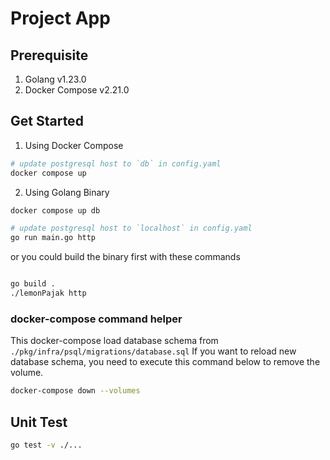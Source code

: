 # Project App

## Prerequisite

1. Golang  v1.23.0
2. Docker Compose v2.21.0

## Get Started

1. Using Docker Compose

```bash
# update postgresql host to `db` in config.yaml
docker compose up
```

2. Using Golang Binary

```bash
docker compose up db

# update postgresql host to `localhost` in config.yaml 
go run main.go http
```

or you could build the binary first with these commands

```bash

go build .
./lemonPajak http
```

### docker-compose command helper

This docker-compose load database schema from `./pkg/infra/psql/migrations/database.sql` 
If you want to reload new database schema, you need to execute this command below 
to remove the volume.
```bash      
docker-compose down --volumes 
```


## Unit Test

```bash
go test -v ./...
```

